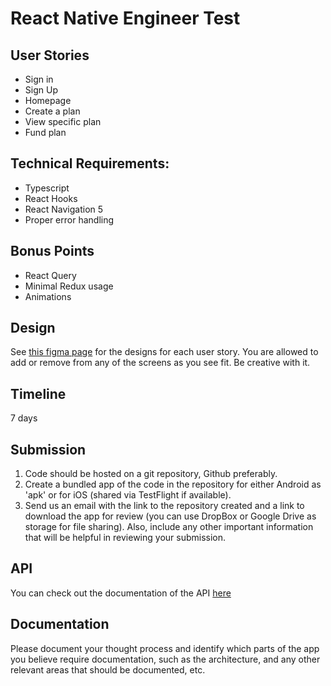 
# React Native Engineer Test

## User Stories
- Sign in
- Sign Up
- Homepage
- Create a plan
- View specific plan
- Fund plan

## Technical Requirements:
- Typescript
- React Hooks
- React Navigation 5
- Proper error handling

## Bonus Points
- React Query
- Minimal Redux usage
- Animations

## Design
See [this figma page](https://www.figma.com/file/QSqLkRsYd3b9VhJ4CfWuqD/React-Native-Test-from-Rise?node-id=0%3A1) for the designs for each user story. You are allowed to add or remove from any of the screens as you see fit. Be creative with it.

## Timeline
7 days

## Submission
1. Code should be hosted on a git repository, Github preferably.
2. Create a bundled app of the code in the repository for either Android as 'apk' or for iOS (shared via TestFlight if available).
3. Send us an email with the link to the repository created and a link to download the app for review (you can use DropBox or Google Drive as storage for file sharing). Also, include any other important information that will be helpful in reviewing your submission.

## API
You can check out the documentation of the API [here](https://documenter.getpostman.com/view/2144637/2s93eYVXzd)

## Documentation
Please document your thought process and identify which parts of the app you believe require documentation, such as the architecture, and any other relevant areas that should be documented, etc.
